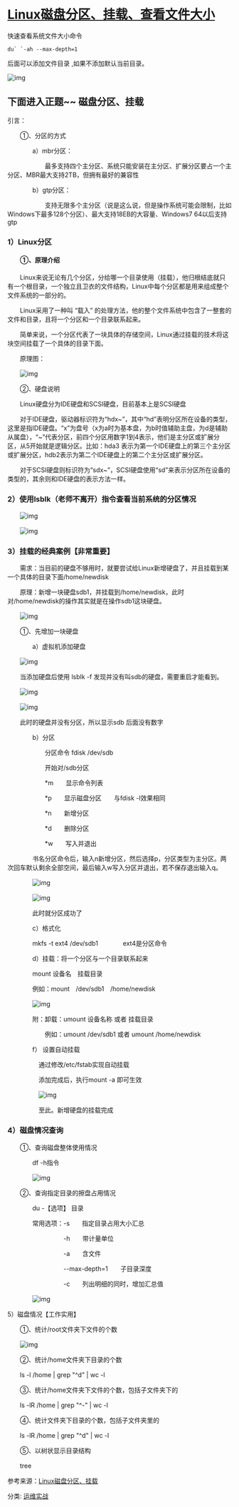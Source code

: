 # [Linux磁盘分区、挂载、查看文件大小](https://www.cnblogs.com/niunafei/p/13571237.html)

快速查看系统文件大小命令

```
du` `-ah --max-depth=1
```

后面可以添加文件目录 ,如果不添加默认当前目录。

![img](https://img2020.cnblogs.com/blog/1293777/202008/1293777-20200827143419231-876586746.png)

##  下面进入正题~~ 磁盘分区、挂载

引言：

　　①、分区的方式

　　　　a）mbr分区：

　　　　　　最多支持四个主分区、系统只能安装在主分区、扩展分区要占一个主分区、MBR最大支持2TB，但拥有最好的兼容性

　　　　b）gtp分区：

　　　　　　支持无限多个主分区（说是这么说，但是操作系统可能会限制，比如Windows下最多128个分区）、最大支持18EB的大容量、Windows7 64以后支持gtp

### 1）Linux分区

#### 　　①、原理介绍

　　Linux来说无论有几个分区，分给哪一个目录使用（挂载），他归根结底就只有一个根目录，一个独立且卫衣的文件结构，Linux中每个分区都是用来组成整个文件系统的一部分的。

　　Linux采用了一种叫 “载入” 的处理方法，他的整个文件系统中包含了一整套的文件和目录，且将一个分区和一个目录联系起来。

　　简单来说，一个分区代表了一块具体的存储空间，Linux通过挂载的技术将这块空间挂载了一个具体的目录下面。

　　原理图：

　　![img](https://img2018.cnblogs.com/blog/1452742/201909/1452742-20190929205338089-599979489.png)

　　②、硬盘说明

　　Linux硬盘分为IDE硬盘和SCSI硬盘，目前基本上是SCSI硬盘

　　对于IDE硬盘，驱动器标识符为“hdx~”，其中“hd”表明分区所在设备的类型，这里是指IDE硬盘。“x”为盘号（x为a时为基本盘，为b时值辅助主盘，为d是辅助从属盘），“~”代表分区，前四个分区用数字1到4表示，他们是主分区或扩展分区，从5开始就是逻辑分区。比如：hda3 表示为第一个IDE硬盘上的第三个主分区或扩展分区，hdb2表示为第二个IDE硬盘上的第二个主分区或扩展分区。

　　对于SCSI硬盘则标识符为“sdx~”，SCSI硬盘使用“sd”来表示分区所在设备的类型的，其余则和IDE硬盘的表示方法一样。

### 2）使用lsblk（老师不离开）指令查看当前系统的分区情况

　　![img](https://img2018.cnblogs.com/blog/1452742/201909/1452742-20190929213427773-1864276726.png)

　　![img](https://img2018.cnblogs.com/blog/1452742/201909/1452742-20190929213611620-1163667640.png)

### 3）挂载的经典案例【非常重要】

　　需求：当目前的硬盘不够用时，就要尝试给Linux新增硬盘了，并且挂载到某一个具体的目录下面/home/newdisk

　　原理：新增一块硬盘sdb1，并挂载到/home/newdisk，此时对/home/newdisk的操作其实就是在操作sdb1这块硬盘。

　　![img](https://img2018.cnblogs.com/blog/1452742/201909/1452742-20190929213839048-803916437.png)

　　①、先增加一块硬盘

　　　　a）虚拟机添加硬盘

　　![img](https://img2018.cnblogs.com/blog/1452742/201909/1452742-20190929225021874-1868560414.png)

　　当添加硬盘后使用 lsblk -f 发现并没有叫sdb的硬盘，需要重启才能看到。

　　![img](https://img2018.cnblogs.com/blog/1452742/201909/1452742-20190929225326043-1972041243.png)

　　![img](https://img2018.cnblogs.com/blog/1452742/201909/1452742-20190929225518179-269442226.png)

　　此时的硬盘并没有分区，所以显示sdb 后面没有数字

　　　　b）分区

　　　　　　分区命令 fdisk /dev/sdb

　　　　　　开始对/sdb分区

　　　　　　*m　　显示命令列表

　　　　　　*p　　显示磁盘分区　　与fdisk -l效果相同

　　　　　　*n　　新增分区

　　　　　　*d　　删除分区

　　　　　　*w　　写入并退出

　　　　书名分区命令后，输入n新增分区，然后选择p，分区类型为主分区。两次回车默认剩余全部空间，最后输入w写入分区并退出，若不保存退出输入q。

　　　　![img](https://img2018.cnblogs.com/blog/1452742/201909/1452742-20190929230226274-846244993.png)

　　　　![img](https://img2018.cnblogs.com/blog/1452742/201909/1452742-20190929230454754-434325504.png)

　　　　此时就分区成功了

　　　　c）格式化

　　　　mkfs -t ext4 /dev/sdb1　　　　ext4是分区命令

　　　　d）挂载：将一个分区与一个目录联系起来

　　　　mount 设备名　挂载目录

　　　　例如：mount　/dev/sdb1　/home/newdisk

　　　　![img](https://img2018.cnblogs.com/blog/1452742/201909/1452742-20190929231510850-792965879.png)

　　　　附：卸载：umount 设备名称 或者 挂载目录

　　　　　　例如：umount /dev/sdb1 或者 umount /home/newdisk

　　　　f） 设置自动挂载

　　　　　通过修改/etc/fstab实现自动挂载

　　　　　添加完成后，执行mount -a 即可生效

　　　　　![img](https://img2018.cnblogs.com/blog/1452742/201909/1452742-20190929231955993-2094165278.png)

　　　　　至此。新增硬盘的挂载完成

###  4）磁盘情况查询

　　①、查询磁盘整体使用情况

　　　　df -h指令

　　　　![img](https://img2018.cnblogs.com/blog/1452742/201909/1452742-20190929232445783-1680293494.png)

　　②、查询指定目录的擦盘占用情况

　　　　du -【选项】 目录

　　　　常用选项：-s　　指定目录占用大小汇总

　　　　　　　　　-h　　带计量单位

　　　　　　　　　-a　　含文件

　　　　　　　　　--max-depth=1　　子目录深度

　　　　　　　　　-c　　列出明细的同时，增加汇总值

　　　　![img](https://img2018.cnblogs.com/blog/1452742/201909/1452742-20190929233149003-550091600.png)

5）磁盘情况【工作实用】

　　①、统计/root文件夹下文件的个数

　　![img](https://img2018.cnblogs.com/blog/1452742/201909/1452742-20190929233512219-1772988249.png)

　　②、统计/home文件夹下目录的个数

　　ls -l /home | grep "^d" | wc -l

　　③、统计/home文件夹下文件的个数，包括子文件夹下的

　　ls -lR /home | grep "^-" | wc -l

　　④、统计文件夹下目录的个数，包括子文件夹里的

　　ls -lR /home | grep "^d" | wc -l

　　⑤、以树状显示目录结构

　　tree

 

 

参考来源：[Linux磁盘分区、挂载](https://www.cnblogs.com/superlsj/p/11610517.html)

 

分类: [运维实战](https://www.cnblogs.com/niunafei/category/1407845.html)